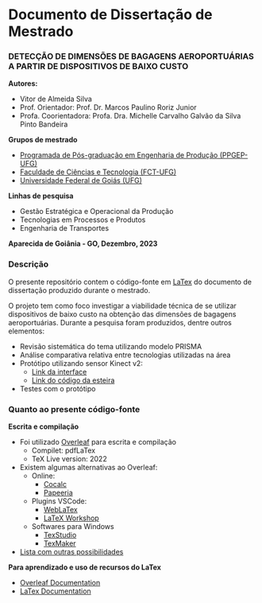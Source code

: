 # Documento de Dissertação de Mestrado

### DETECÇÃO DE DIMENSÕES DE BAGAGENS AEROPORTUÁRIAS A PARTIR DE DISPOSITIVOS DE BAIXO CUSTO

**Autores:**
* Vitor de Almeida Silva
* Prof. Orientador: Prof. Dr. Marcos Paulino Roriz Junior
* Profa. Coorientadora: Profa. Dra. Michelle Carvalho Galvão da Silva Pinto Bandeira

**Grupos de mestrado**
* [Programada de Pós-graduação em Engenharia de Produção (PPGEP-UFG)](https://ppgep.fct.ufg.br/)
* [Faculdade de Ciências e Tecnologia (FCT-UFG)](https://fct.ufg.br/)
* [Universidade Federal de Goiás (UFG)](https://ufg.br/)

**Linhas de pesquisa**
* Gestão Estratégica e Operacional da Produção
* Tecnologias em Processos e Produtos
* Engenharia de Transportes


**Aparecida de Goiânia - GO, Dezembro, 2023**

### Descrição 

O presente repositório contem o código-fonte em [LaTex](https://www.latex-project.org/) do documento de dissertação produzido durante o mestrado.  

O projeto tem como foco investigar a viabilidade técnica de se utilizar dispositivos de baixo custo na obtenção das dimensões de bagagens aeroportuárias.  Durante a pesquisa foram produzidos, dentre outros elementos:
* Revisão sistemática do tema utilizando modelo PRISMA
* Análise comparativa relativa entre tecnologias utilizadas na área
* Protótipo utilizando sensor Kinect v2:
	* [Link da interface](https://github.com/Vitor0534/Get_obj_dimensions_Kinect)
	* [Link do código da esteira](https://github.com/Vitor0534/CodigoPrototipoEsteira)
* Testes com o protótipo

### Quanto ao presente código-fonte

**Escrita e compilação**
* Foi utilizado [Overleaf](https://www.overleaf.com/project) para escrita e compilação
	* Compilet: pdfLaTex
	* TeX Live version: 2022
* Existem algumas alternativas ao Overleaf:
	* Online:
		* [Cocalc](https://cocalc.com/)
		* [Papeeria](https://www.papeeria.com/p/05f95f76319eac03a2171bd9cb278bd3#/main.tex)
	* Plugins VSCode:
		* [WebLaTex](https://github.com/sanjib-sen/WebLaTex)
		* [LaTeX Workshop](https://marketplace.visualstudio.com/items?itemName=James-Yu.latex-workshop)
	* Softwares para Windows
		* [TexStudio](https://www.xm1math.net/texmaker/)
		* [TexMaker](https://www.texstudio.org/)
* [Lista com outras possibilidades](https://www.guru99.com/best-latex-editors-window-mac.html)

**Para aprendizado e uso de recursos do LaTex**
* [Overleaf Documentation](https://www.overleaf.com/learn)
* [LaTex Documentation](https://www.latex-project.org/help/documentation/#documentation-distributed-with-latex)
